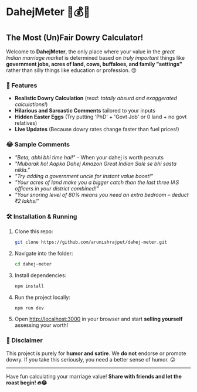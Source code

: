 # DahejMeter 🤵💰😂

## The Most (Un)Fair Dowry Calculator!

Welcome to **DahejMeter**, the only place where your value in the _great Indian marriage market_ is determined based on _truly important_ things like **government jobs, acres of land, cows, buffaloes, and family "settings"** rather than silly things like education or profession. 🙃

### 🚀 Features

-   **Realistic Dowry Calculation** (_read: totally absurd and exaggerated calculations!_)
-   **Hilarious and Sarcastic Comments** tailored to your inputs
-   **Hidden Easter Eggs** (Try putting 'PhD' + 'Govt Job' or 0 land + no govt relatives)
-   **Live Updates** (Because dowry rates change faster than fuel prices!)

### 😂 Sample Comments

-   _"Beta, abhi bhi time hai!"_ – When your dahej is worth peanuts
-   _"Mubarak ho! Aapka Dahej Amazon Great Indian Sale se bhi sasta nikla."_
-   _"Try adding a government uncle for instant value boost!"_
-   _"Your acres of land make you a bigger catch than the last three IAS officers in your district combined!"_
-   _"Your snoring level of 80% means you need an extra bedroom – deduct ₹2 lakhs!"_

### 🛠️ Installation & Running

1. Clone this repo:
    ```sh
    git clone https://github.com/arunishrajput/dahej-meter.git
    ```
2. Navigate into the folder:
    ```sh
    cd dahej-meter
    ```
3. Install dependencies:
    ```sh
    npm install
    ```
4. Run the project locally:
    ```sh
    npm run dev
    ```
5. Open [http://localhost:3000](http://localhost:3000) in your browser and start **selling yourself** assessing your worth!

### 📜 Disclaimer

This project is purely for **humor and satire**. We **do not** endorse or promote dowry. If you take this seriously, you need a better sense of humor. 😜

---

Have fun calculating your marriage value! **Share with friends and let the roast begin! 🔥😂**
